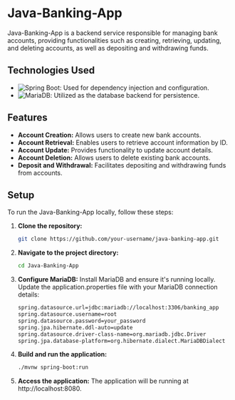 # Java-Banking-App

Java-Banking-App is a backend service responsible for managing bank accounts, providing functionalities such as creating, retrieving, updating, and deleting accounts, as well as depositing and withdrawing funds.

## Technologies Used
- ![Spring Boot](https://img.shields.io/badge/Spring%20Boot-2.5.0-green): Used for dependency injection and configuration.
- ![MariaDB](https://img.shields.io/badge/MariaDB-10.5-blue): Utilized as the database backend for persistence.

## Features
- **Account Creation:** Allows users to create new bank accounts.
- **Account Retrieval:** Enables users to retrieve account information by ID.
- **Account Update:** Provides functionality to update account details.
- **Account Deletion:** Allows users to delete existing bank accounts.
- **Deposit and Withdrawal:** Facilitates depositing and withdrawing funds from accounts.

## Setup
To run the Java-Banking-App locally, follow these steps:

1. **Clone the repository:**
   ```bash
   git clone https://github.com/your-username/java-banking-app.git
   ```
     
2. **Navigate to the project directory:**
   ```bash
   cd Java-Banking-App
   ```
   
3. **Configure MariaDB:**
   Install MariaDB and ensure it's running locally.
   Update the application.properties file with your MariaDB connection     
   details:
   ```bash
   spring.datasource.url=jdbc:mariadb://localhost:3306/banking_app
   spring.datasource.username=root
   spring.datasource.password=your_password
   spring.jpa.hibernate.ddl-auto=update
   spring.datasource.driver-class-name=org.mariadb.jdbc.Driver
   spring.jpa.database-platform=org.hibernate.dialect.MariaDBDialect
   ```
   
4. **Build and run the application:**
   ```bash
   ./mvnw spring-boot:run
   ```
5. **Access the application:**
   The application will be running at http://localhost:8080.
